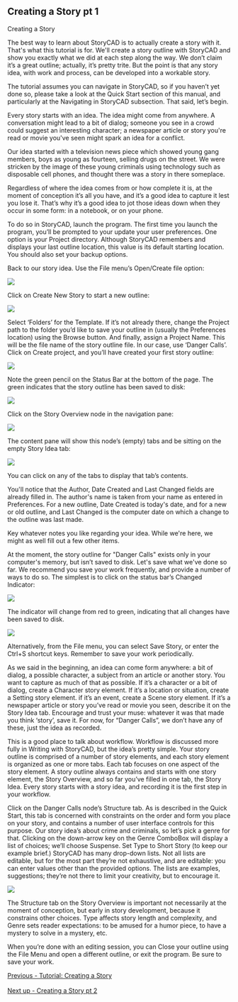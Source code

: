 ## Creating a Story pt 1 ##
Creating a Story <br/>



The best  way to learn about StoryCAD is to actually create a story with it.  That's what this tutorial is for.  We'll create a story outline with StoryCAD and show you exactly what we did at each step along the way. We don’t claim it’s a great outline; actually, it’s pretty trite. But the point is that any story idea, with work and process, can be developed into a workable story. <br/>

The tutorial assumes you can navigate in StoryCAD, so if you haven’t yet done so, please take a look at the Quick Start  section of this manual, and particularly at the Navigating in StoryCAD subsection. That  said, let’s begin. <br/>

Every story starts with an idea. The idea might come from anywhere.  A conversation might lead to a bit of dialog; someone you see in a crowd could suggest an interesting character; a newspaper article or story you're read or movie you've seen might spark an idea for a conflict.   <br/>

Our idea started with a television news piece which showed young gang members, boys as young as fourteen, selling drugs on the street.  We were stricken by the image of these young criminals using technology such as disposable cell phones, and thought there was a story in there someplace. <br/>

Regardless of where the idea comes from or how complete it is, at the moment of conception it’s all you have, and it’s a good idea to capture it lest you lose it. That’s why it’s a good idea to jot those ideas down when they occur in some form: in a notebook, or on your phone.  <br/>

To do so in StoryCAD, launch the program. The first time you launch the program, you’ll be prompted to your update your user preferences. One option is your Project directory. Although StoryCAD remembers and displays your last outline location, this value is its default starting location.  You should also set your backup options.  <br/>

Back to our story idea. Use the File menu’s  Open/Create file option: <br/>

![](File-Open-Dialog-1.png)

Click on Create New Story to start a new outline: <br/>

![](Create-New-Story-Dialog.png)

Select ‘Folders’ for the Template. If it’s not already there, change the Project path to the folder you’d like to save your outline in (usually the Preferences location) using the Browse button. And finally, assign a Project Name. This will be the file name of the story outline file. In our case, use ‘Danger Calls’. Click on Create project, and you’ll have created your first story outline: <br/>

![](Danger-Calls-New-Story-Outline.png)

Note the green pencil on the Status Bar at the bottom of the page. The green indicates that the story outline has been saved to disk: <br/>

![](Tutorial-1-Danger-Calls-on-Disk.png)

Click on the  Story Overview node in the navigation pane: <br/>

![](Tutorial-1-Story-Overvew-Node.png)

The content pane will show this node’s (empty) tabs and be sitting on the empty Story Idea tab: <br/>

![](Tutorial-1-Empty-Story-Idea-Tab.png)

You can click on any of the tabs to display that tab’s contents. <br/>

You'll notice that the Author, Date Created and Last Changed fields are already filled in.  The author's name is taken from your name as entered in Preferences. For a new outline, Date Created is today's date, and for a new or old outline, and Last Changed is the computer date on which a change to the outline was last made.  <br/>

Key whatever notes you like regarding your idea. While we're here, we might as well fill out a few other items.  <br/>

At the moment, the story outline for "Danger Calls" exists only in your computer's memory, but isn’t saved to disk.  Let's save what we've done so far.  We recommend you save your work frequently, and provide a number of ways to do so.  The simplest is to click on the status bar’s Changed Indicator: <br/>

![](Tutorial-1-Changed-Indicator-(Red).png)

The indicator will change from red to green, indicating that all changes have been saved to disk. <br/>

![](Changed-Indicator-1.png)

Alternatively, from the File menu, you can select Save Story, or enter the Ctrl+S shortcut keys.  Remember to save your work periodically. <br/>

As we said in the beginning, an idea can come form anywhere: a bit of dialog, a possible character, a subject from an article or another story. You want to capture as much of that as possible. If it’s a character or a bit of dialog, create a Character story element. If it’s a location or situation, create a Setting story element. if it’s an event, create a Scene story element. If it’s a newspaper article or story you’ve read or movie you seen, describe it on the Story Idea tab. Encourage and trust your muse: whatever it was that made you think ‘story’, save it. For now, for “Danger Calls”, we don’t have any of these, just the idea as recorded. <br/>

This is a good place to talk about workflow. Workflow is discussed more fully in Writing with StoryCAD, but the idea’s pretty simple. Your story outline is comprised of a number of story elements, and each story element is organized as one or more tabs. Each tab focuses on one aspect of the story element. A story outline always contains and starts with one story element, the Story Overview, and so far you’ve filled in one tab, the Story Idea. Every story starts with a story idea, and recording it is the first step in your workflow. <br/>

Click on the Danger Calls node’s Structure tab. As is described in the Quick Start, this tab is concerned with constraints on the order and form you place on your story, and contains a number of user interface controls for this purpose. Our story idea’s about crime and criminals, so let’s pick a genre for that. Clicking on the down-arrow key on the Genre ComboBox will display a list of choices; we’ll choose Suspense.  Set Type to Short Story (to keep our example brief.) StoryCAD has many drop-down lists. Not all lists are editable, but for the most part they’re not exhaustive, and  are editable: you can enter values other than the provided options. The lists are examples, suggestions; they’re not there to limit your creativity, but to encourage it.  <br/>

![](Tutorial-1-Empty-Struture-Tab.png)


The Structure tab on the Story Overview is important not necessarily at the moment of conception, but early in story development, because it constrains other choices. Type affects story length and complexity, and Genre sets reader expectations: to be amused for a humor piece, to have a mystery to solve in a mystery, etc. <br/>

When you’re done with an editing session, you can Close your outline using the File Menu and open a different outline, or exit the program. Be sure to save your work. <br/>






[Previous - Tutorial: Creating a Story](Tutorial_Creating_a_Story.md) <br/><br/>
[Next up - Creating a Story pt 2](Creating_a_Story_pt_2.md)
